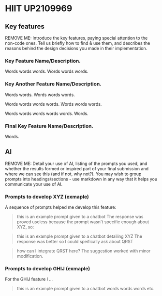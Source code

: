 # HIIT UP2109969

## Key features

REMOVE ME: Introduce the key features, paying special attention to the non-code ones. Tell us briefly how to find & use them, and describes the reasons behind the design decisions you made in their implementation.

### Key Feature Name/Description.

Words words words. Words words words.

### Key Another Feature Name/Description.

Words words. Words words words.

Words words words words. Words words words.

Words words words words words. Words.

### Final Key Feature Name/Description.

Words.

## AI

REMOVE ME: Detail your use of AI, listing of the prompts you used, and whether the results formed or inspired part of your final submission and where we can see this (and if not, why not?). You may wish to group prompts into headings/sections - use markdown in any way that it helps you communicate your use of AI.

### Prompts to develop XYZ (exmaple)

A sequence of prompts helped me develop this feature:

> this is an example prompt given to a chatbot
> The response was proved useless because the prompt wasn't specific enough about XYZ, so:

> this is an example prompt given to a chatbot detailing XYZ
> The response was better so I could speifically ask about QRST

> how can I integrate QRST here?
> The suggestion worked with minor modification.

### Prompts to develop GHIJ (exmaple)

For the GHIJ feature I ...

> this is an example prompt given to a chatbot
> words words words etc.
